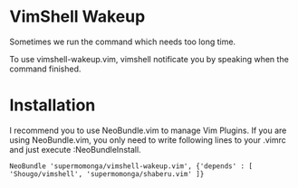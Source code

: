 # VimShell Wakeup

Sometimes we run the command which needs too long time.

To use vimshell-wakeup.vim, vimshell notificate you by speaking when the command finished.


# Installation

I recommend you to use NeoBundle.vim to manage Vim Plugins.
If you are using NeoBundle.vim, you only need to write following lines to your .vimrc and just execute :NeoBundleInstall.

    NeoBundle 'supermomonga/vimshell-wakeup.vim', {'depends' : [ 'Shougo/vimshell', 'supermomonga/shaberu.vim' ]}



